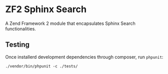 # ZF2 Sphinx Search

A Zend Framework 2 module that encapsulates Sphinx Search functionalities.


## Testing

Once installerd development dependencies through composer, run `phpunit`:

```{bash}
./vendor/bin/phpunit -c ./tests/
```

